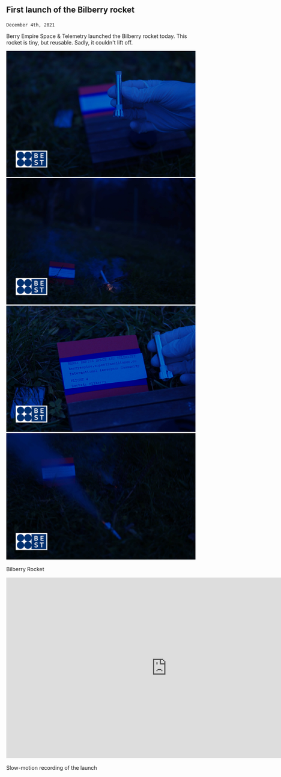 ## First launch of the Bilberry rocket
<code>December 4th, 2021</code><br>
<p>
Berry Empire Space & Telemetry launched the Bilberry rocket today.
This rocket is tiny, but reusable. Sadly, it couldn't lift off.
</p>
<img src="./rocket1.jpg" />
<img src="./rocket2.jpg" />
<img src="./rocket3.jpg" />
<img src="./rocket4.jpg" />
<p> Bilberry Rocket </p>
<iframe width="853" height="480" src="https://www.youtube.com/embed/yzNHw41zXjs" title="YouTube video player" frameborder="0" allow="accelerometer; autoplay; clipboard-write; encrypted-media; gyroscope; picture-in-picture" allowfullscreen></iframe>
<p> Slow-motion recording of the launch </p>
